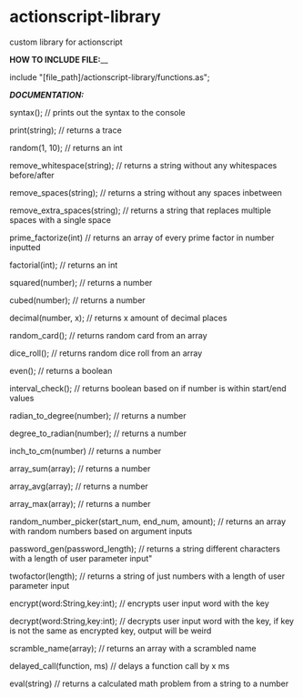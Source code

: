 # actionscript-library
custom library for actionscript

**HOW TO INCLUDE FILE:**__

include "[file_path]/actionscript-library/functions.as";


**_DOCUMENTATION:_**

syntax(); // prints out the syntax to the console

print(string); // returns a trace

random(1, 10); // returns an int

remove_whitespace(string); // returns a string without any whitespaces before/after

remove_spaces(string); // returns a string without any spaces inbetween

remove_extra_spaces(string); // returns a string that replaces multiple spaces with a single space

prime_factorize(int) // returns an array of every prime factor in number inputted

factorial(int); // returns an int

squared(number); // returns a number

cubed(number); // returns a number

decimal(number, x); // returns x amount of decimal places

random_card(); // returns random card from an array

dice_roll(); // returns random dice roll from an array

even(); // returns a boolean

interval_check(); // returns boolean based on if number is within start/end values

radian_to_degree(number); // returns a number

degree_to_radian(number); // returns a number

inch_to_cm(number) // returns a number

array_sum(array); // returns a number

array_avg(array); // returns a number

array_max(array); // returns a number

random_number_picker(start_num, end_num, amount); // returns an array with random numbers based on argument inputs

password_gen(password_length); // returns a string different characters with a length of user parameter input"

twofactor(length); // returns a string of just numbers with a length of user parameter input

encrypt(word:String,key:int); // encrypts user input word with the key

decrypt(word:String,key:int); // decrypts user input word with the key, if key is not the same as encrypted key, output will be weird

scramble_name(array); // returns an array with a scrambled name

delayed_call(function, ms) // delays a function call by x ms

eval(string) // returns a calculated math problem from a string to a number